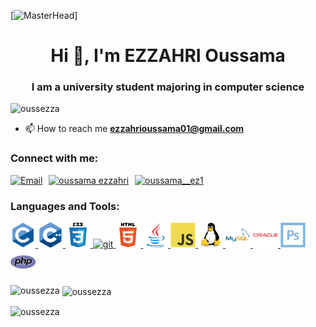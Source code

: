 [![MasterHead](https://www.wingstechsolutions.com/wp-content/uploads/2022/03/full-stack-development.gif)]
<h1 align="center">Hi 👋, I'm EZZAHRI Oussama</h1>
<h3 align="center">I am a university student majoring in computer science</h3>

<p align="left"> <img src="https://komarev.com/ghpvc/?username=oussezza&label=Profile%20views&color=0e75b6&style=flat" alt="oussezza" /> </p>

- 📫 How to reach me **ezzahrioussama01@gmail.com**

<h3 align="left">Connect with me:</h3>
<p align="left">
    <div style="display: flex; align-items: center;">
        <a href="mailto:ezzahrioussama01@gmail.com" style="margin-right: 10px;">
         <img src="https://cdn4.iconfinder.com/data/icons/social-media-logos-6/512/112-gmail_email_mail-512.png" alt="Email" height="30" width="40" />
         </a>
        <a href="https://fb.com/oussama ezzahri" target="_blank" style="margin-right: 10px;">
         <img src="https://raw.githubusercontent.com/rahuldkjain/github-profile-readme-generator/master/src/images/icons/Social/facebook.svg" alt="oussama ezzahri" height="30" width="40" />
         </a>
        <a href="https://instagram.com/oussama__ez1" target="_blank">
            <img src="https://raw.githubusercontent.com/rahuldkjain/github-profile-readme-generator/master/src/images/icons/Social/instagram.svg" alt="oussama__ez1" height="30" width="40" />
        </a>
    </div> 
<h3 align="left">Languages and Tools:</h3>
<p align="left"> <a href="https://www.cprogramming.com/" target="_blank" rel="noreferrer"> <img src="https://raw.githubusercontent.com/devicons/devicon/master/icons/c/c-original.svg" alt="c" width="40" height="40"/> </a> <a href="https://www.w3schools.com/cpp/" target="_blank" rel="noreferrer"> <img src="https://raw.githubusercontent.com/devicons/devicon/master/icons/cplusplus/cplusplus-original.svg" alt="cplusplus" width="40" height="40"/> </a> <a href="https://www.w3schools.com/css/" target="_blank" rel="noreferrer"> <img src="https://raw.githubusercontent.com/devicons/devicon/master/icons/css3/css3-original-wordmark.svg" alt="css3" width="40" height="40"/> </a> <a href="https://git-scm.com/" target="_blank" rel="noreferrer"> <img src="https://www.vectorlogo.zone/logos/git-scm/git-scm-icon.svg" alt="git" width="40" height="40"/> </a> <a href="https://www.w3.org/html/" target="_blank" rel="noreferrer"> <img src="https://raw.githubusercontent.com/devicons/devicon/master/icons/html5/html5-original-wordmark.svg" alt="html5" width="40" height="40"/> </a> <a href="https://www.java.com" target="_blank" rel="noreferrer"> <img src="https://raw.githubusercontent.com/devicons/devicon/master/icons/java/java-original.svg" alt="java" width="40" height="40"/> </a> <a href="https://developer.mozilla.org/en-US/docs/Web/JavaScript" target="_blank" rel="noreferrer"> <img src="https://raw.githubusercontent.com/devicons/devicon/master/icons/javascript/javascript-original.svg" alt="javascript" width="40" height="40"/> </a> <a href="https://www.linux.org/" target="_blank" rel="noreferrer"> <img src="https://raw.githubusercontent.com/devicons/devicon/master/icons/linux/linux-original.svg" alt="linux" width="40" height="40"/> </a> <a href="https://www.mysql.com/" target="_blank" rel="noreferrer"> <img src="https://raw.githubusercontent.com/devicons/devicon/master/icons/mysql/mysql-original-wordmark.svg" alt="mysql" width="40" height="40"/> </a> <a href="https://www.oracle.com/" target="_blank" rel="noreferrer"> <img src="https://raw.githubusercontent.com/devicons/devicon/master/icons/oracle/oracle-original.svg" alt="oracle" width="40" height="40"/> </a> <a href="https://www.photoshop.com/en" target="_blank" rel="noreferrer"> <img src="https://raw.githubusercontent.com/devicons/devicon/master/icons/photoshop/photoshop-line.svg" alt="photoshop" width="40" height="40"/> </a> <a href="https://www.php.net" target="_blank" rel="noreferrer"> <img src="https://raw.githubusercontent.com/devicons/devicon/master/icons/php/php-original.svg" alt="php" width="40" height="40"/> </a> </p>

<p><img align="left" src="https://github-readme-stats.vercel.app/api/top-langs?username=oussezza&show_icons=true&locale=en&layout=compact" alt="oussezza" /></p>

<p>&nbsp;<img align="center" src="https://github-readme-stats.vercel.app/api?username=oussezza&show_icons=true&locale=en" alt="oussezza" /></p>

<p><img align="center" src="https://github-readme-streak-stats.herokuapp.com/?user=oussezza&" alt="oussezza" /></p>
